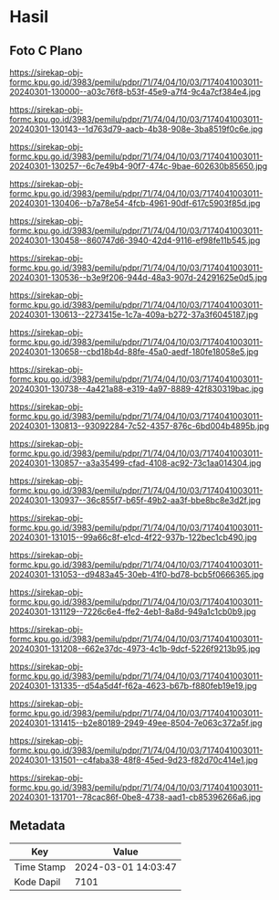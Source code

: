 # Hasil

## Foto C Plano

https://sirekap-obj-formc.kpu.go.id/3983/pemilu/pdpr/71/74/04/10/03/7174041003011-20240301-130000--a03c76f8-b53f-45e9-a7f4-9c4a7cf384e4.jpg

https://sirekap-obj-formc.kpu.go.id/3983/pemilu/pdpr/71/74/04/10/03/7174041003011-20240301-130143--1d763d79-aacb-4b38-908e-3ba8519f0c6e.jpg

https://sirekap-obj-formc.kpu.go.id/3983/pemilu/pdpr/71/74/04/10/03/7174041003011-20240301-130257--6c7e49b4-90f7-474c-9bae-602630b85650.jpg

https://sirekap-obj-formc.kpu.go.id/3983/pemilu/pdpr/71/74/04/10/03/7174041003011-20240301-130406--b7a78e54-4fcb-4961-90df-617c5903f85d.jpg

https://sirekap-obj-formc.kpu.go.id/3983/pemilu/pdpr/71/74/04/10/03/7174041003011-20240301-130458--860747d6-3940-42d4-9116-ef98fe11b545.jpg

https://sirekap-obj-formc.kpu.go.id/3983/pemilu/pdpr/71/74/04/10/03/7174041003011-20240301-130536--b3e9f206-944d-48a3-907d-24291625e0d5.jpg

https://sirekap-obj-formc.kpu.go.id/3983/pemilu/pdpr/71/74/04/10/03/7174041003011-20240301-130613--2273415e-1c7a-409a-b272-37a3f6045187.jpg

https://sirekap-obj-formc.kpu.go.id/3983/pemilu/pdpr/71/74/04/10/03/7174041003011-20240301-130658--cbd18b4d-88fe-45a0-aedf-180fe18058e5.jpg

https://sirekap-obj-formc.kpu.go.id/3983/pemilu/pdpr/71/74/04/10/03/7174041003011-20240301-130738--4a421a88-e319-4a97-8889-42f830319bac.jpg

https://sirekap-obj-formc.kpu.go.id/3983/pemilu/pdpr/71/74/04/10/03/7174041003011-20240301-130813--93092284-7c52-4357-876c-6bd004b4895b.jpg

https://sirekap-obj-formc.kpu.go.id/3983/pemilu/pdpr/71/74/04/10/03/7174041003011-20240301-130857--a3a35499-cfad-4108-ac92-73c1aa014304.jpg

https://sirekap-obj-formc.kpu.go.id/3983/pemilu/pdpr/71/74/04/10/03/7174041003011-20240301-130937--36c855f7-b65f-49b2-aa3f-bbe8bc8e3d2f.jpg

https://sirekap-obj-formc.kpu.go.id/3983/pemilu/pdpr/71/74/04/10/03/7174041003011-20240301-131015--99a66c8f-e1cd-4f22-937b-122bec1cb490.jpg

https://sirekap-obj-formc.kpu.go.id/3983/pemilu/pdpr/71/74/04/10/03/7174041003011-20240301-131053--d9483a45-30eb-41f0-bd78-bcb5f0666365.jpg

https://sirekap-obj-formc.kpu.go.id/3983/pemilu/pdpr/71/74/04/10/03/7174041003011-20240301-131129--7226c6e4-ffe2-4eb1-8a8d-949a1c1cb0b9.jpg

https://sirekap-obj-formc.kpu.go.id/3983/pemilu/pdpr/71/74/04/10/03/7174041003011-20240301-131208--662e37dc-4973-4c1b-9dcf-5226f9213b95.jpg

https://sirekap-obj-formc.kpu.go.id/3983/pemilu/pdpr/71/74/04/10/03/7174041003011-20240301-131335--d54a5d4f-f62a-4623-b67b-f880feb19e19.jpg

https://sirekap-obj-formc.kpu.go.id/3983/pemilu/pdpr/71/74/04/10/03/7174041003011-20240301-131415--b2e80189-2949-49ee-8504-7e063c372a5f.jpg

https://sirekap-obj-formc.kpu.go.id/3983/pemilu/pdpr/71/74/04/10/03/7174041003011-20240301-131501--c4faba38-48f8-45ed-9d23-f82d70c414e1.jpg

https://sirekap-obj-formc.kpu.go.id/3983/pemilu/pdpr/71/74/04/10/03/7174041003011-20240301-131701--78cac86f-0be8-4738-aad1-cb85396266a6.jpg


## Metadata

| Key        | Value               |
| ---------- | ------------------- |
| Time Stamp | 2024-03-01 14:03:47 |
| Kode Dapil | 7101                |




